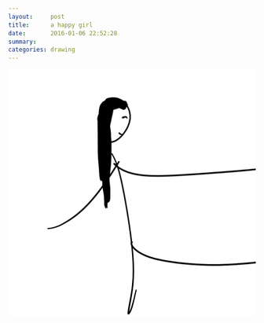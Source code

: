 ```yaml
---
layout:     post
title:      a happy girl
date:       2016-01-06 22:52:28
summary:    
categories: drawing
---
```

![a happy girl](/images/diary/a-happy-girl.png "She just jumped out.")
